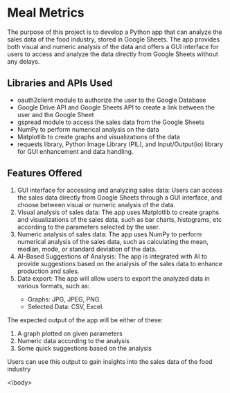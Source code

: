 <!DOCTYPE html>
<html>
  <head></head>
  <body>
    <h1>Meal Metrics</h1>
    <p>The purpose of this project is to develop a Python app that can analyze the sales data of the food industry, stored in Google Sheets. The app provides both visual and numeric analysis of the data and offers a GUI interface for users to access and analyze the data directly from Google Sheets without any delays.</p>
    <h2>Libraries and APIs Used</h2>
    <ul>
      <li>oauth2client module to authorize the user to the Google Database</li>
      <li>Google Drive API and Google Sheets API to create a link between the user and the Google Sheet</li>
      <li>gspread module to access the sales data from the Google Sheets</li>
      <li>NumPy to perform numerical analysis on the data</li>
      <li>Matplotlib to create graphs and visualizations of the data</li>
      <li>requests library, Python Image Library (PIL), and Input/Output(io) library for GUI enhancement and data handling.</li>
    </ul>
    <h2>Features Offered</h2>
    <ol>
      <li>GUI interface for accessing and analyzing sales data: Users can access the sales data directly from Google Sheets through a GUI interface, and choose between visual or numeric analysis of the data.</li>
      <li>Visual analysis of sales data: The app uses Matplotlib to create graphs and visualizations of the sales data, such as bar charts, histograms, etc according to the parameters selected by the user.</li>
      <li>Numeric analysis of sales data: The app uses NumPy to perform numerical analysis of the sales data, such as calculating the mean, median, mode, or standard deviation of the data.</li>
      <li>AI-Based Suggestions of Analysis: The app is integrated with AI to provide suggestions based on the analysis of the sales data to enhance production and sales.</li>
      <li>Data export: The app will allow users to export the analyzed data in various formats, such as:</li>
      <ul>
        <li>Graphs: JPG, JPEG, PNG.</li>
        <li>Selected Data: CSV, Excel.</li>
      </ul>
    </ol>
    <p>The expected output of the app will be either of these:</p>
    <ol>
      <li>A graph plotted on given parameters</li>
      <li>Numeric data according to the analysis</li>
      <li>Some quick suggestions based on the analysis</li>
    </ol>
    <p>Users can use this output to gain insights into the sales data of the food industry</p>
  <\body>
</html>
   
